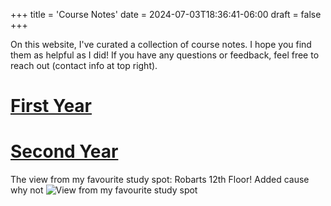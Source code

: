 +++
title = 'Course Notes'
date = 2024-07-03T18:36:41-06:00
draft = false
+++

On this website, I've curated a collection of course notes. I hope you find them as helpful as I did! If you have any questions or feedback, feel free to reach out (contact info at top right).

# [First Year](/notes/year-one/) 

# [Second Year](/notes/year-two) 

The view from my favourite study spot: Robarts 12th Floor! Added cause why not 
![View from my favourite study spot](/images/prison.jpeg)

